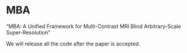 # MBA
“MBA: A Unified Framework for Multi-Contrast MRI Blind Arbitrary-Scale Super-Resolution”

We will release all the code after the paper is accepted.

